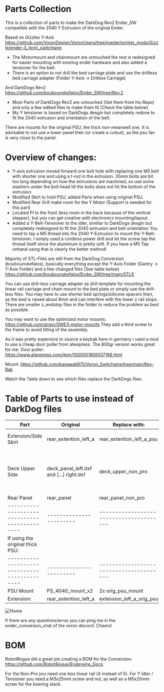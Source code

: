 # Parts Collection

This is a collection of parts to make the DarkDog Rev2 Ender_SW compatible with the 2040 Y Extrusion of the original Ender.

Based on Gizzles Y-Axis https://github.com/VoronDesign/VoronUsers/tree/master/printer_mods/Gizzle/ender-3_(pro)_switchwire
  - The Motormount and chainmount are untouched the rest is redesigned for easier mounting with existing ender hardware and also added a tensioner for the belt.
  - There is an option to not drill the bed carriage plate and use the drillless bed carriage adapter (Folder Y-Axis -> Drilless Carriage) 

And DarkDogs Rev2 https://github.com/boubounokefalos/Ender_SW/tree/Rev.2
  - Most Parts of DarkDogs Rev2 are untouched (Get them from his Repo) and only a few edited files to make them fit (Check the table below)
  - My Y tensioner is based on DarkDogs desgin but completely redone to fit the 2040 extrusion and orientation of the belt.

There are mounts for the original PSU, the thick non-meanwell one.
It is advisable to not use a lower panel then (or create a cutout), as the psu fan is very close to the panel.


# Overview of changes:

- Y-axis extrusion moved forward one bolt hole with replacing one M5 bolt with shorter one and using a t-nut in the extrusion.
  35mm bolts are bit too long depending on how the extrusions are machined, so use some washers under the bolt head till the bolts 
  does not hit the bottom of the extrusion.
- Modified Skirt to hold PSU, added Parts when using original PSU.
- Modified Rear Grill make room for the Y Motor (Support is needed for this part)
- Located Pi to the front (less room in the back because of the vertical stepper), but you can get creative with electronics mounting/layout.
- Added a Y-Belt-Tensioner to the idler, similiar to DarkDogs desgin but completely redesigned to fit the 2040 extrusion and belt orientation
  You need to tap a M5 thread into the 2040 Y-Extrusion to mount the Y-Belt-tensioner. I simply used a cordless power drill and let the screw tap the thread itself since the aluminium is pretty soft.
  If you have a M5 Tap onhand using that is clearly the better method!


Majority of STL-Files are still from the DarkDog Conversion (boubounokefalos), basically everything except the Y-Axis Folder (Gantry -> Y-Axis Folder) and a few changed files (See table below)
https://github.com/boubounokefalos/Ender_SW/tree/main/STLS

You can use drill-less carriage adapter as drill template for mounting the linear rail carriage and chain mount to the bed plate or simply use the drill-less files.
You may have to use shorter bed springs/silicone spacers then, as the bed is raised about 8mm and can interfere with the lower z rail stops. There are smaller z_endstop files in the folder to reduce the problem as best as possible.


You may want to use the optimized motor mounts: https://github.com/strayr/SWE3-motor-mounts
They add a third screw to the frame to avoid tilting of the assembly.

As it was pretty expensive to source a keybak here in germany i used a mod to use a cheap door puller from aliexpress.
The 800gr version works great for me.
Door puller: https://www.aliexpress.com/item/1005001859337166.html 

Mount: https://github.com/kanawati975/Voron_Switchwire/tree/main/Key-Bak


Watch the Table down to see which files replace the DarkDogs files:
# Table of Parts to use instead of DarkDog files

| Part                                       | Original              | Replace with:                         | Comment:                                                   |
|--------------------------------------------|-----------------------|---------------------------------------|------------------------------------------------------------|
| Extension/Side Skirt                       | rear_extention_left_a | rear_extention_left_a_psu             | Also replaces the PS_4040_Slide_Mount as mount for the psu |
| Deck Upper Side                            | deck_panel_left.dxf and [...] right.dxf| deck_upper_non_pro   | Also available as dxf, Make sure you get it mirrored when getting cut if the material has two surface finishes (eg. glossy and structured)
| Rear Panel                                 | rear_panel            | rear_panel_non_pro                    | Also available as dxf                                      |
|--------------------------------------------|-----------------------|---------------------------------------|------------------------------------------------------------|
| If using the original thick PSU:           |                       |                                       |                                                            |
|--------------------------------------------|-----------------------|---------------------------------------|------------------------------------------------------------|
| PSU Mount                                  | PS_4040_mount_x2      | 2x orig_psu_mount                     |                                                            |
| Extension:                                 | rear_extention_left_a | extension_left_a_orig_psu             |                                                            |




![Home](enderwire_nonpro_with_tensioner.png)

If there are any questions/erros you can ping me in the ender_conversion_chat of the voron discord.
Cheers! 

# BOM 
RobotRogue did a great job creating a BOM for the Conversion: 
https://github.com/RobotRogue/Enderwire_Docs

For the Non-Pro you need one less linear rail (4 instead of 5).
For Y Idler / Tensioner you need a M3x25mm screw and nut, as well as a M5x20mm screw for the bearing stack.
